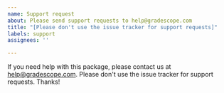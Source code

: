 ```yaml
---
name: Support request
about: Please send support requests to help@gradescope.com
title: "[Please don't use the issue tracker for support requests]"
labels: support
assignees: ''

---
```


If you need help with this package, please contact us at [help@gradescope.com](mailto:help@gradescope.com). Please don't use the issue tracker for support requests. Thanks!
